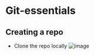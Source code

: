 # Git-essentials
## Creating a repo
* Clone the repo locally
![image](https://github.com/user-attachments/assets/d2c5e59d-3453-4861-9e6e-c811f42362a1)
